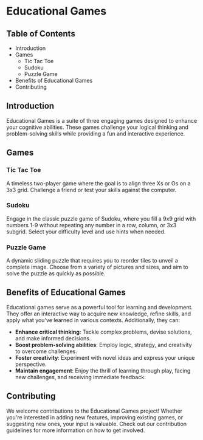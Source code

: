 # Educational Games

## Table of Contents
- Introduction
- Games
  - Tic Tac Toe
  - Sudoku
  - Puzzle Game
- Benefits of Educational Games
- Contributing

## Introduction
Educational Games is a suite of three engaging games designed to enhance your cognitive abilities. These games challenge your logical thinking and problem-solving skills while providing a fun and interactive experience.

## Games

### Tic Tac Toe
A timeless two-player game where the goal is to align three Xs or Os on a 3x3 grid. Challenge a friend or test your skills against the computer.

### Sudoku
Engage in the classic puzzle game of Sudoku, where you fill a 9x9 grid with numbers 1-9 without repeating any number in a row, column, or 3x3 subgrid. Select your difficulty level and use hints when needed.

### Puzzle Game
A dynamic sliding puzzle that requires you to reorder tiles to unveil a complete image. Choose from a variety of pictures and sizes, and aim to solve the puzzle as quickly as possible.

## Benefits of Educational Games
Educational games serve as a powerful tool for learning and development. They offer an interactive way to acquire new knowledge, refine skills, and apply what you've learned in various contexts. Additionally, they can:

- **Enhance critical thinking**: Tackle complex problems, devise solutions, and make informed decisions.
- **Boost problem-solving abilities**: Employ logic, strategy, and creativity to overcome challenges.
- **Foster creativity**: Experiment with novel ideas and express your unique perspective.
- **Maintain engagement**: Enjoy the thrill of learning through play, facing new challenges, and receiving immediate feedback.

## Contributing
We welcome contributions to the Educational Games project! Whether you're interested in adding new features, improving existing games, or suggesting new ones, your input is valuable. Check out our contribution guidelines for more information on how to get involved.

